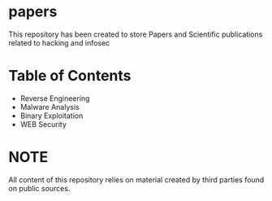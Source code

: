 # papers
This repository has been created to store Papers and Scientific publications related to hacking and infosec

# Table of Contents

- Reverse Engineering
- Malware Analysis
- Binary Exploitation
- WEB Security

# NOTE
All content of this repository relies on material created by third parties found on public sources.
